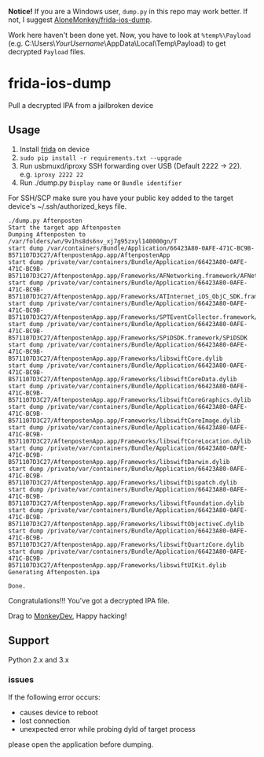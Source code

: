 **Notice!** If you are a Windows user, `dump.py` in this repo may work better. If not, I suggest [AloneMonkey/frida-ios-dump](https://github.com/AloneMonkey/frida-ios-dump).

Work here haven't been done yet. Now, you have to look at `%temp%\Payload` (e.g. C:\Users\\*YourUsername*\AppData\Local\Temp\Payload) to get decrypted `Payload` files.

# frida-ios-dump
Pull a decrypted IPA from a jailbroken device


## Usage

 1. Install [frida](http://www.frida.re/) on device
 2. `sudo pip install -r requirements.txt --upgrade`
 3. Run usbmuxd/iproxy SSH forwarding over USB (Default 2222 -> 22). e.g. `iproxy 2222 22`
 4. Run ./dump.py `Display name` or `Bundle identifier`

For SSH/SCP make sure you have your public key added to the target device's ~/.ssh/authorized_keys file.

```
./dump.py Aftenposten
Start the target app Aftenposten
Dumping Aftenposten to /var/folders/wn/9v1hs8ds6nv_xj7g95zxyl140000gn/T
start dump /var/containers/Bundle/Application/66423A80-0AFE-471C-BC9B-B571107D3C27/AftenpostenApp.app/AftenpostenApp
start dump /private/var/containers/Bundle/Application/66423A80-0AFE-471C-BC9B-B571107D3C27/AftenpostenApp.app/Frameworks/AFNetworking.framework/AFNetworking
start dump /private/var/containers/Bundle/Application/66423A80-0AFE-471C-BC9B-B571107D3C27/AftenpostenApp.app/Frameworks/ATInternet_iOS_ObjC_SDK.framework/ATInternet_iOS_ObjC_SDK
start dump /private/var/containers/Bundle/Application/66423A80-0AFE-471C-BC9B-B571107D3C27/AftenpostenApp.app/Frameworks/SPTEventCollector.framework/SPTEventCollector
start dump /private/var/containers/Bundle/Application/66423A80-0AFE-471C-BC9B-B571107D3C27/AftenpostenApp.app/Frameworks/SPiDSDK.framework/SPiDSDK
start dump /private/var/containers/Bundle/Application/66423A80-0AFE-471C-BC9B-B571107D3C27/AftenpostenApp.app/Frameworks/libswiftCore.dylib
start dump /private/var/containers/Bundle/Application/66423A80-0AFE-471C-BC9B-B571107D3C27/AftenpostenApp.app/Frameworks/libswiftCoreData.dylib
start dump /private/var/containers/Bundle/Application/66423A80-0AFE-471C-BC9B-B571107D3C27/AftenpostenApp.app/Frameworks/libswiftCoreGraphics.dylib
start dump /private/var/containers/Bundle/Application/66423A80-0AFE-471C-BC9B-B571107D3C27/AftenpostenApp.app/Frameworks/libswiftCoreImage.dylib
start dump /private/var/containers/Bundle/Application/66423A80-0AFE-471C-BC9B-B571107D3C27/AftenpostenApp.app/Frameworks/libswiftCoreLocation.dylib
start dump /private/var/containers/Bundle/Application/66423A80-0AFE-471C-BC9B-B571107D3C27/AftenpostenApp.app/Frameworks/libswiftDarwin.dylib
start dump /private/var/containers/Bundle/Application/66423A80-0AFE-471C-BC9B-B571107D3C27/AftenpostenApp.app/Frameworks/libswiftDispatch.dylib
start dump /private/var/containers/Bundle/Application/66423A80-0AFE-471C-BC9B-B571107D3C27/AftenpostenApp.app/Frameworks/libswiftFoundation.dylib
start dump /private/var/containers/Bundle/Application/66423A80-0AFE-471C-BC9B-B571107D3C27/AftenpostenApp.app/Frameworks/libswiftObjectiveC.dylib
start dump /private/var/containers/Bundle/Application/66423A80-0AFE-471C-BC9B-B571107D3C27/AftenpostenApp.app/Frameworks/libswiftQuartzCore.dylib
start dump /private/var/containers/Bundle/Application/66423A80-0AFE-471C-BC9B-B571107D3C27/AftenpostenApp.app/Frameworks/libswiftUIKit.dylib
Generating Aftenposten.ipa

Done.
```

Congratulations!!! You've got a decrypted IPA file.

Drag to [MonkeyDev](https://github.com/AloneMonkey/MonkeyDev), Happy hacking!

## Support

Python 2.x and 3.x


### issues

If the following error occurs:

* causes device to reboot
* lost connection
* unexpected error while probing dyld of target process

please open the application before dumping.


